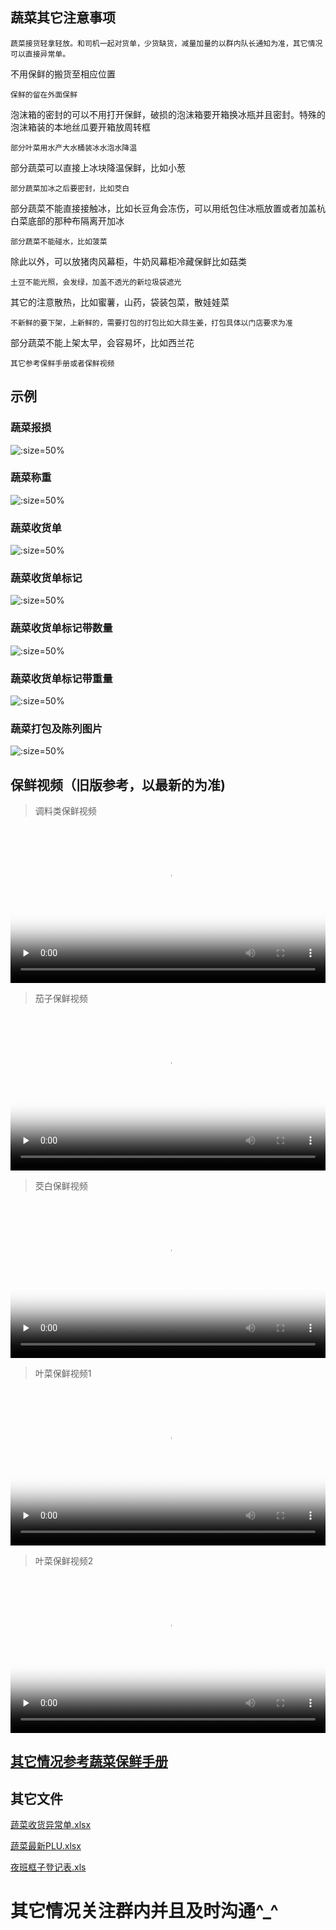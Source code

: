 ## 蔬菜其它注意事项

	蔬菜接货轻拿轻放。和司机一起对货单，少货缺货，减量加量的以群内队长通知为准，其它情况可以直接异常单。

不用保鲜的搬货至相应位置

	保鲜的留在外面保鲜

泡沫箱的密封的可以不用打开保鲜，破损的泡沫箱要开箱换冰瓶并且密封。特殊的泡沫箱装的本地丝瓜要开箱放周转框

	部分叶菜用水产大水桶装冰水泡水降温

部分蔬菜可以直接上冰块降温保鲜，比如小葱

	部分蔬菜加冰之后要密封，比如茭白

部分蔬菜不能直接接触冰，比如长豆角会冻伤，可以用纸包住冰瓶放置或者加盖杭白菜底部的那种布隔离开加冰

	部分蔬菜不能碰水，比如菠菜

除此以外，可以放猪肉风幕柜，牛奶风幕柜冷藏保鲜比如菇类

	土豆不能光照，会发绿，加盖不透光的新垃圾袋遮光

其它的注意散热，比如蜜薯，山药，袋装包菜，散娃娃菜

	不新鲜的要下架，上新鲜的，需要打包的打包比如大蒜生姜，打包具体以门店要求为准

部分蔬菜不能上架太早，会容易坏，比如西兰花

	其它参考保鲜手册或者保鲜视频

## 示例

### 蔬菜报损

![](https://gitcode.net/GaloisField/WORKFLOWS4COMPANY/-/raw/master/resources/pic/common/示例蔬菜报损.jpeg ':size=50%')

### 蔬菜称重

![](https://gitcode.net/GaloisField/WORKFLOWS4COMPANY/-/raw/master/resources/pic/common/示例蔬菜称重.jpeg ':size=50%')

### 蔬菜收货单

![](https://gitcode.net/GaloisField/WORKFLOWS4COMPANY/-/raw/master/resources/pic/common/示例蔬菜收货单.jpeg ':size=50%')

### 蔬菜收货单标记

![](https://gitcode.net/GaloisField/WORKFLOWS4COMPANY/-/raw/master/resources/pic/common/示例蔬菜收货单标记.jpeg ':size=50%')

### 蔬菜收货单标记带数量

![](https://gitcode.net/GaloisField/WORKFLOWS4COMPANY/-/raw/master/resources/pic/common/示例蔬菜收货单标记带数量.jpeg ':size=50%')

### 蔬菜收货单标记带重量

![](https://gitcode.net/GaloisField/WORKFLOWS4COMPANY/-/raw/master/resources/pic/common/示例蔬菜收货单标记带重量.jpeg ':size=50%')

### 蔬菜打包及陈列图片

![](https://gitcode.net/GaloisField/WORKFLOWS4COMPANY/-/raw/master/resources/pic/common/示例蔬菜打包及陈列图片.jpeg ':size=50%')


## 保鲜视频（旧版参考，以最新的为准)



>  调料类保鲜视频

<video id="video" width=100%  controls="" preload="none" poster="https://gitee.com/GaloisFields/WORKFLOWS4COMPANY/raw/master/resources/pic/logo/视频封面1.png"><source id="mp4" src="../../resources/pic/common/调料类保鲜.mp4" type="video/mp4"></videos>



>  茄子保鲜视频

<video id="video" width=100%  controls="" preload="none" poster="https://gitee.com/GaloisFields/WORKFLOWS4COMPANY/raw/master/resources/pic/logo/视频封面2.png"><source id="mp4" src="../../resources/pic/common/茄子保鲜.mp4" type="video/mp4"></videos>



>  茭白保鲜视频

<video id="video" width=100%  controls="" preload="none" poster="https://gitee.com/GaloisFields/WORKFLOWS4COMPANY/raw/master/resources/pic/logo/视频封面3.png"><source id="mp4" src="../../resources/pic/common/茭白保鲜.mp4" type="video/mp4"></videos>



>  叶菜保鲜视频1

<video id="video" width=100%   controls="" preload="none" poster="https://gitee.com/GaloisFields/WORKFLOWS4COMPANY/raw/master/resources/pic/logo/视频封面4.png"><source id="mp4" src="../../resources/pic/common/叶菜保鲜1.mp4" type="video/mp4"></videos>


>  叶菜保鲜视频2

<video id="video" width=100%  controls="" preload="none" poster="https://gitee.com/GaloisFields/WORKFLOWS4COMPANY/raw/master/resources/pic/logo/视频封面6.png"><source id="mp4" src="../../resources/pic/common/叶菜保鲜2.mp4" type="video/mp4"></videos>

## [其它情况参考蔬菜保鲜手册](./initwithmarkdown/common/蔬菜保鲜手册.md)


## 其它文件

<p><a href="https://hanwall.github.io/WORKFLOWS4COMPANY/resources/files/official/蔬菜收货异常单.xlsx">蔬菜收货异常单.xlsx</a></p>
<p><a href="https://hanwall.github.io/WORKFLOWS4COMPANY/resources/files/official/蔬菜最新PLU.xlsx">蔬菜最新PLU.xlsx</a></p>
<p><a href="https://hanwall.github.io/WORKFLOWS4COMPANY/resources/files/official/夜班框子登记表.xls">夜班框子登记表.xls</a></p>



# 其它情况关注群内并且及时沟通^_^
